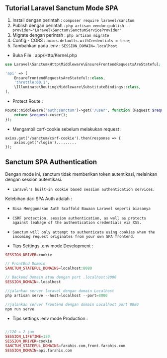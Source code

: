 ## Tutorial Laravel Sanctum Mode SPA

1. Install dengan perintah : `composer require laravel/sanctum`
2. Publish dengan perintah : `php artisan vendor:publish --provider="Laravel\Sanctum\SanctumServiceProvider"`
3. Migrate dengan perintah : `php artisan migrate`
4. Config - CORS : `axios.defaults.withCredentials = true;`
5. Tambahkan pada .env : `SESSION_DOMAIN=.localhost`

- Buka File : app/Http/Kernel.php

```php
use Laravel\Sanctum\Http\Middleware\EnsureFrontendRequestsAreStateful;

'api' => [
    EnsureFrontendRequestsAreStateful::class,
    'throttle:60,1',
    \Illuminate\Routing\Middleware\SubstituteBindings::class,
],
```

- Protect Route :
```php
Route::middleware('auth:sanctum')->get('/user', function (Request $request) {
    return $request->user();
});
```

- Mengambil csrf-cookie sebelum melakukan request :
```
axios.get('/sanctum/csrf-cookie').then(response => {
    axios.get('/login').........
});
```


## Sanctum SPA Authentication 

Dengan mode ini, sanctum tidak memberikan token autentikasi, melainkan dengan session autentikasi. 

- `Laravel's built-in cookie based session authentication services.`

Kelebihan dari SPA Auth adalah : 
- `Bisa Menggunakan Auth Scaffold Bawaan Laravel seperti biasanya`

- `CSRF protection, session authentication, as well as protects against leakage of the authentication credentials via XSS.`

- `Sanctum will only attempt to authenticate using cookies when the incoming request originates from your own SPA frontend.`

- Tips Settings .env mode Development :

```php
SESSION_DRIVER=cookie

// FrontEnd Domain
SANCTUM_STATEFUL_DOMAINS=localhost:8080

// Backend Domain atau dengan port .localhost:8000
SESSION_DOMAIN=.localhost

//jalankan server laravel dengan domain Localhost
php artisan serve --host=localhost --port=8000

//jalankan server frontend dengan domain Localhost port 8080
npm run serve
```

- Tips settings .env mode Production :

```php

//120 = 2 jam
SESSION_LIFETIME=120 
SESSION_DRIVER=cookie
SANCTUM_STATEFUL_DOMAINS=farahis.com,front.farahis.com
SESSION_DOMAIN=api.farahis.com


